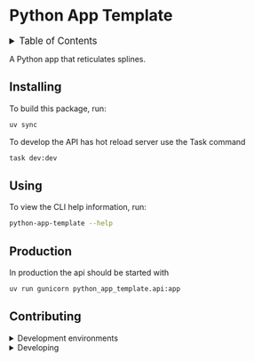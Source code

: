 # Python App Template

<!-- markdownlint-disable no-inline-html -->
<details>
  <summary style="font-size:1.2em;">Table of Contents</summary>
<!-- START doctoc generated TOC please keep comment here to allow auto update -->
<!-- DON'T EDIT THIS SECTION, INSTEAD RE-RUN doctoc TO UPDATE -->

- [Installing](#installing)
- [Using](#using)
- [Production](#production)
- [Contributing](#contributing)

<!-- END doctoc generated TOC please keep comment here to allow auto update -->
</details>
<!-- markdownlint-restore -->

A Python app that reticulates splines.

## Installing

To build this package, run:

```sh
uv sync
```

To develop the API has hot reload server use the Task command

```sh
task dev:dev
```

## Using

To view the CLI help information, run:

```sh
python-app-template --help
```

## Production

In production the api should be started with

```sh
uv run gunicorn python_app_template.api:app
```

## Contributing

<!-- markdownlint-disable no-inline-html -->
<details>
<summary>Development environments</summary>

The following development environments are supported:

1. ⭐️ _GitHub Codespaces_: Click on [Open in GitHub Codespaces](https://github.com/codespaces/new/strg-at/template-python) to start developing in your browser.
2. ⭐️ _Poetry_: Clone this repository and run the following from the root of the repository:

    ```sh
    # Install project dependencies
    poetry install

    # Activate the virtual environment
    source ./activate.sh

    # Install the pre-commit hooks
    task pre-commit:init
    ```

3. _PyCharm Dev Container_: Clone this repository, open it with PyCharm, [create a Dev Container with Mount Sources](https://www.jetbrains.com/help/pycharm/start-dev-container-inside-ide.html), and [configure an existing Python interpreter](https://www.jetbrains.com/help/pycharm/configuring-python-interpreter.html#widget) at `/opt/venv/bin/python`. <!-- markdownlint-disable-line line-length -->

</details>

<details>
<summary>Developing</summary>

<!-- markdownlint-disable-next-line line-length -->
- This project follows the [Conventional Commits](https://strg-office.atlassian.net/wiki/spaces/TEC/pages/2549743760/GIT+Commit+Guidelines) standard to automate [Semantic Versioning](https://semver.org/) and [Keep A Changelog](https://keepachangelog.com/) with [Commitizen](https://github.com/commitizen-tools/commitizen).
- Run `poe` from within the development environment to print a list of [Poe the Poet](https://github.com/nat-n/poethepoet) tasks available to run on this project.
- Run `poetry add {package}` from within the development environment to install a runtime dependency and add it to `pyproject.toml`. Add `--dev` to install a development dependency.
- Run `poetry update` to upgrade all dependencies to the latest versions allowed by `pyproject.toml`.
- Run `cz bump` to bump the app's version, update the `CHANGELOG.md`, and create a git tag. Then push the changes and the git tag with `git push origin main --tags`.

</details>
<!-- markdownlint-restore -->
